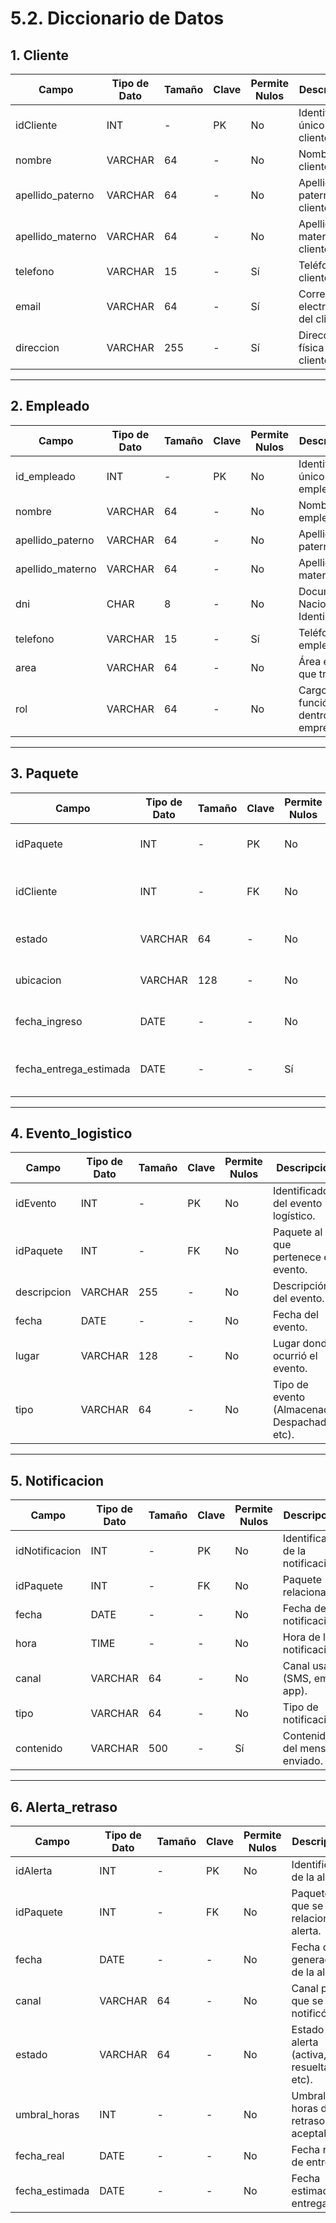 # 5.2. Diccionario de Datos


## 1. Cliente

| Campo            | Tipo de Dato | Tamaño | Clave | Permite Nulos | Descripción                          |
|------------------|--------------|--------|-------|----------------|--------------------------------------|
| idCliente        | INT          | -      | PK    | No             | Identificador único del cliente.     |
| nombre           | VARCHAR      | 64     | -     | No             | Nombre del cliente.                  |
| apellido_paterno | VARCHAR      | 64     | -     | No             | Apellido paterno del cliente.        |
| apellido_materno | VARCHAR      | 64     | -     | No             | Apellido materno del cliente.        |
| telefono         | VARCHAR      | 15     | -     | Sí             | Teléfono del cliente.                |
| email            | VARCHAR      | 64     | -     | Sí             | Correo electrónico del cliente.      |
| direccion        | VARCHAR      | 255    | -     | Sí             | Dirección física del cliente.        |

---

## 2. Empleado

| Campo            | Tipo de Dato | Tamaño | Clave | Permite Nulos | Descripción                          |
|------------------|--------------|--------|-------|----------------|--------------------------------------|
| id_empleado      | INT          | -      | PK    | No             | Identificador único del empleado.     |
| nombre           | VARCHAR      | 64     | -     | No             | Nombre del empleado.                 |
| apellido_paterno | VARCHAR      | 64     | -     | No             | Apellido paterno.                    |
| apellido_materno | VARCHAR      | 64     | -     | No             | Apellido materno.                    |
| dni              | CHAR         | 8      | -     | No             | Documento Nacional de Identidad.     |
| telefono         | VARCHAR      | 15     | -     | Sí             | Teléfono del empleado.               |
| area             | VARCHAR      | 64     | -     | No             | Área en la que trabaja.              |
| rol              | VARCHAR      | 64     | -     | No             | Cargo o función dentro de la empresa.|

---

## 3. Paquete

| Campo                 | Tipo de Dato | Tamaño | Clave | Permite Nulos | Descripción                                    |
|-----------------------|--------------|--------|-------|----------------|------------------------------------------------|
| idPaquete             | INT          | -      | PK    | No             | Identificador único del paquete.               |
| idCliente             | INT          | -      | FK    | No             | Cliente al que pertenece el paquete.           |
| estado                | VARCHAR      | 64     | -     | No             | Estado actual del paquete.                     |
| ubicacion             | VARCHAR      | 128    | -     | No             | Ubicación actual del paquete.                  |
| fecha_ingreso         | DATE         | -      | -     | No             | Fecha en la que ingresó el paquete.            |
| fecha_entrega_estimada| DATE         | -      | -     | Sí             | Fecha estimada de entrega al cliente.          |

---

## 4. Evento_logistico

| Campo      | Tipo de Dato | Tamaño | Clave | Permite Nulos | Descripción                                  |
|------------|--------------|--------|-------|----------------|----------------------------------------------|
| idEvento   | INT          | -      | PK    | No             | Identificador del evento logístico.          |
| idPaquete  | INT          | -      | FK    | No             | Paquete al que pertenece el evento.          |
| descripcion| VARCHAR      | 255    | -     | No             | Descripción del evento.                      |
| fecha      | DATE         | -      | -     | No             | Fecha del evento.                            |
| lugar      | VARCHAR      | 128    | -     | No             | Lugar donde ocurrió el evento.               |
| tipo       | VARCHAR      | 64     | -     | No             | Tipo de evento (Almacenado, Despachado, etc).|

---

## 5. Notificacion

| Campo          | Tipo de Dato | Tamaño | Clave | Permite Nulos | Descripción                               |
|----------------|--------------|--------|-------|----------------|-------------------------------------------|
| idNotificacion | INT          | -      | PK    | No             | Identificador de la notificación.         |
| idPaquete      | INT          | -      | FK    | No             | Paquete relacionado.                      |
| fecha          | DATE         | -      | -     | No             | Fecha de la notificación.                 |
| hora           | TIME         | -      | -     | No             | Hora de la notificación.                  |
| canal          | VARCHAR      | 64     | -     | No             | Canal usado (SMS, email, app).            |
| tipo           | VARCHAR      | 64     | -     | No             | Tipo de notificación.                     |
| contenido      | VARCHAR      | 500    | -     | Sí             | Contenido del mensaje enviado.            |

---

## 6. Alerta_retraso

| Campo         | Tipo de Dato | Tamaño | Clave | Permite Nulos | Descripción                                  |
|----------------|--------------|--------|-------|----------------|----------------------------------------------|
| idAlerta       | INT          | -      | PK    | No             | Identificador de la alerta.                  |
| idPaquete      | INT          | -      | FK    | No             | Paquete al que se relaciona la alerta.       |
| fecha          | DATE         | -      | -     | No             | Fecha de generación de la alerta.            |
| canal          | VARCHAR      | 64     | -     | No             | Canal por el que se notificó.                |
| estado         | VARCHAR      | 64     | -     | No             | Estado de la alerta (activa, resuelta, etc). |
| umbral_horas   | INT          | -      | -     | No             | Umbral de horas de retraso aceptables.       |
| fecha_real     | DATE         | -      | -     | No             | Fecha real de entrega.                       |
| fecha_estimada | DATE         | -      | -     | No             | Fecha estimada de entrega.                   |
